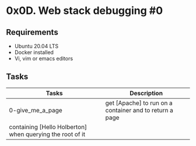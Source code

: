 # 0x0D. Web stack debugging #0

## Requirements
   * Ubuntu 20.04 LTS
   * Docker installed
   * Vi, vim or emacs editors

## Tasks
   | Tasks | Description |
   | ----- | ----------- |
   | 0-give_me_a_page | get [Apache] to run on a container and to return a page
   containing [Hello Holberton] when querying the root of it |